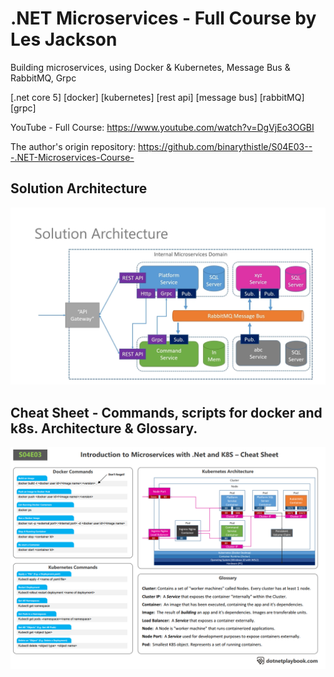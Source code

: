 # .NET Microservices - Full Course by Les Jackson

Building microservices, using Docker & Kubernetes, Message Bus & RabbitMQ, Grpc

[.net core 5] [docker] [kubernetes] [rest api] [message bus] [rabbitMQ] [grpc]

YouTube - Full Course: https://www.youtube.com/watch?v=DgVjEo3OGBI

The author's origin repository: https://github.com/binarythistle/S04E03---.NET-Microservices-Course-

## Solution Architecture
![solution_architecture](https://github.com/rsaitov/Learning/blob/master/.net/lesja/microservices/Materials/solution_acrchitecture.png)

## Cheat Sheet - Commands, scripts for docker and k8s. Architecture & Glossary.
![cheatsheet](https://github.com/rsaitov/Learning/blob/master/.net/lesja/microservices/Materials/s04e03_cheatsheet.png)
